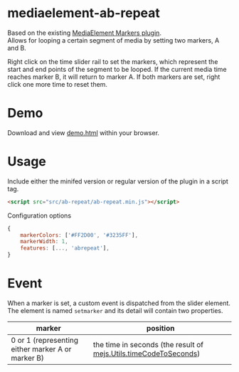 
# mediaelement-ab-repeat
Based on the existing [MediaElement Markers plugin](https://github.com/mediaelement/mediaelement-plugins/blob/master/docs/markers.md).  
Allows for looping a certain segment of media by setting two markers, A and B.
  
Right click on the time slider rail to set the markers, which represent the start and end points of the segment to be looped. If the current media time reaches marker B, it will return to marker A. If both markers are set, right click one more time to reset them.

# Demo
Download and view [demo.html](demo.html) within your browser.

# Usage
Include either the minifed version or regular version of the plugin in a script tag.
```html
<script src="src/ab-repeat/ab-repeat.min.js"></script>
```
Configuration options
```javascript
{
    markerColors: ['#FF2D00', '#3235FF'],
    markerWidth: 1,
    features: [..., 'abrepeat'],
}
```
# Event
When a marker is set, a custom event is dispatched from the slider element.  
The element is named `setmarker` and its detail will contain two properties.
  
  
|marker|position|
|--|--|
|0 or 1 (representing either marker A or marker B)|the time in seconds (the result of [mejs.Utils.timeCodeToSeconds](https://github.com/mediaelement/mediaelement/blob/master/docs/utils.md#time))|


